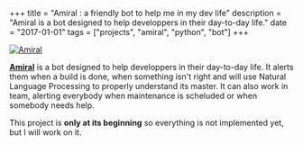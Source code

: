 +++
title = "Amiral : a friendly bot to help me in my dev life"
description = "Amiral is a bot designed to help developpers in their day-to-day life."
date = "2017-01-01"
tags = ["projects", "amiral", "python", "bot"]
+++

[![Amiral](/images/amiral.png)](https://helios.fuegowolf.me/fuego/amiral)

[**Amiral**](https://helios.fuegowolf.me/fuego/amiral) is a bot designed to help developpers in their day-to-day life. It alerts them when a build is done, when something isn't right and will use Natural Language Processing to properly understand its master. It can also work in team, alerting everybody when maintenance is scheluded or when somebody needs help.

This project is **only at its beginning** so everything is not implemented yet, but I will work on it.